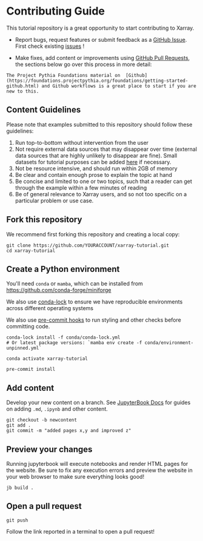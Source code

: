 # Contributing Guide

This tutorial repository is a great opportunity to start contributing to Xarray.

- Report bugs, request features or submit feedback as a [GitHub Issue](https://docs.github.com/en/issues/tracking-your-work-with-issues/about-issues). First check existing [issues](https://github.com/xarray-contrib/xarray-tutorial/issues) !

- Make fixes, add content or improvements using [GitHub Pull Requests](https://docs.github.com/en/pull-requests/collaborating-with-pull-requests/proposing-changes-to-your-work-with-pull-requests/about-pull-requests), the sections below go over this process in more detail:

```{seealso}
The Project Pythia Foundations material on  [Github](https://foundations.projectpythia.org/foundations/getting-started-github.html) and Github workflows is a great place to start if you are new to this.
```

## Content Guidelines

Please note that examples submitted to this repository should follow these
guidelines:

1. Run top-to-bottom without intervention from the user
1. Not require external data sources that may disappear over time (external data sources that are highly unlikely to disappear are fine). Small datasets for tutorial purposes can be added [here](https://github.com/pydata/xarray-data/) if necessary.
1. Not be resource intensive, and should run within 2GB of memory
1. Be clear and contain enough prose to explain the topic at hand
1. Be concise and limited to one or two topics, such that a reader can get through the example within a few minutes of reading
1. Be of general relevance to Xarray users, and so not too specific on a particular problem or use case.

## Fork this repository

We recommend first forking this repository and creating a local copy:

```
git clone https://github.com/YOURACCOUNT/xarray-tutorial.git
cd xarray-tutorial
```

## Create a Python environment

You'll need `conda` or `mamba`, which can be installed from https://github.com/conda-forge/miniforge

We also use [conda-lock](https://conda.github.io/conda-lock/) to ensure we have reproducible environments across different operating systems

We also use [pre-commit hooks](https://pre-commit.com) to run styling and other checks before committing code.

```
conda-lock install -f conda/conda-lock.yml
# Or latest package versions: `mamba env create -f conda/environment-unpinned.yml`

conda activate xarray-tutorial

pre-commit install
```

## Add content

Develop your new content on a branch. See [JupyterBook Docs](https://jupyterbook.org/en/stable/intro.html) for guides on adding `.md`, `.ipynb` and other content.

```
git checkout -b newcontent
git add .
git commit -m "added pages x,y and improved z"
```

## Preview your changes

Running jupyterbook will execute notebooks and render HTML pages for the website. Be sure to fix any execution errors and preview the website in your web browser to make sure everything looks good!

```
jb build .
```

## Open a pull request

```
git push
```

Follow the link reported in a terminal to open a pull request!
